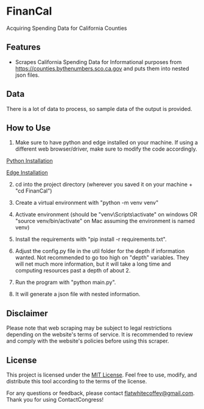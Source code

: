 # FinanCal
Acquiring Spending Data for California Counties

## Features
- Scrapes California Spending Data for Informational purposes from https://counties.bythenumbers.sco.ca.gov and puts them into nested json files.

## Data
There is a lot of data to process, so sample data of the output is provided.

## How to Use
1. Make sure to have python and edge installed on your machine. If using a different web browser/driver, make sure to modify the code accordingly.

[Python Installation](https://www.python.org/downloads/)

[Edge Installation](https://www.microsoft.com/en-us/edge/download?form=MM1475)

2. cd into the project directory (wherever you saved it on your machine + "cd FinanCal")

3. Create a virtual environment with "python -m venv venv"
   
5. Activate environment (should be "venv\Scripts\activate" on windows OR "source venv/bin/activate" on Mac assuming the environment is named venv)
   
7. Install the requirements with "pip install -r requirements.txt".

8. Adjust the config.py file in the util folder for the depth if information wanted. Not recommended to go too high on "depth" variables. They will net much more information, but it will take a long time and computing resources past a depth of about 2.

9. Run the program with "python main.py".
   
10. It will generate a json file with nested information.


## Disclaimer
Please note that web scraping may be subject to legal restrictions depending on the website's terms of service. It is recommended to review and comply with the website's policies before using this scraper. 

## License
This project is licensed under the [MIT License](https://choosealicense.com/licenses/mit/). Feel free to use, modify, and distribute this tool according to the terms of the license.

For any questions or feedback, please contact [flatwhitecoffey@gmail.com](mailto:flatwhitecoffey@gmail.com). Thank you for using ContactCongress!
